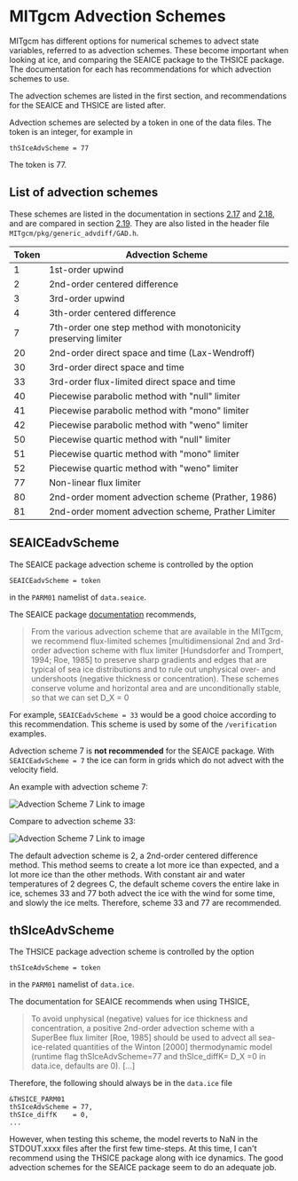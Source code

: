# MITgcm Advection Schemes
MITgcm has different options for numerical schemes to advect state variables, referred to as advection schemes. These become important when looking at ice, and comparing the SEAICE package to the THSICE package. The documentation for each has recommendations for which advection schemes to use.

The advection schemes are listed in the first section, and recommendations for the SEAICE and THSICE are listed after.

Advection schemes are selected by a token in one of the data files. The token is an integer, for example in

    thSIceAdvScheme = 77
The token is 77.
## List of advection schemes
These schemes are listed in the documentation in sections [2.17](https://mitgcm.readthedocs.io/en/latest/algorithm/algorithm.html#linear-advection-schemes) and [2.18](https://mitgcm.readthedocs.io/en/latest/algorithm/algorithm.html#non-linear-advection-schemes), and are compared in section [2.19](https://mitgcm.readthedocs.io/en/latest/algorithm/algorithm.html#comparison-of-advection-schemes). They are also listed in the header file `MITgcm/pkg/generic_advdiff/GAD.h`.

Token | Advection Scheme
----- | -----------------------
  1   | 1st-order upwind
  2   | 2nd-order centered difference
  3   | 3rd-order upwind
  4   | 3th-order centered difference
  7   | 7th-order one step method with monotonicity preserving limiter
  20  | 2nd-order direct space and time (Lax-Wendroff)
  30  | 3rd-order direct space and time
  33  | 3rd-order flux-limited direct space and time
  40  | Piecewise parabolic method with "null" limiter
  41  | Piecewise parabolic method with "mono" limiter
  42  | Piecewise parabolic method with "weno" limiter
  50  | Piecewise quartic method with "null" limiter
  51  | Piecewise quartic method with "mono" limiter
  52  | Piecewise quartic method with "weno" limiter
  77  | Non-linear flux limiter
  80  | 2nd-order moment advection scheme (Prather, 1986)
  81  | 2nd-order moment advection scheme, Prather Limiter

## SEAICEadvScheme
The SEAICE package advection scheme is controlled by the option

    SEAICEadvScheme = token

in the `PARM01` namelist of `data.seaice`.

The SEAICE package [documentation](http://mitgcm.org/public/r2_manual/latest/online_documents/node254.html) recommends,

> From the various advection scheme that are available in the MITgcm, we recommend flux-limited schemes [multidimensional 2nd and 3rd-order advection scheme with flux limiter [Hundsdorfer and Trompert, 1994; Roe, 1985] to preserve sharp gradients and edges that are typical of sea ice distributions and to rule out unphysical over- and undershoots (negative thickness or concentration). These schemes conserve volume and horizontal area and are unconditionally stable, so that we can set D_X = 0

For example, `SEAICEadvScheme = 33` would be a good choice according to this recommendation. This scheme is used by some of the `/verification` examples.

Advection scheme 7 is **not recommended** for the SEAICE package. With `SEAICEadvScheme = 7` the ice can form in grids which do not advect with the velocity field.

An example with advection scheme 7:

![Advection Scheme 7 [Link to image](https://github.com/timghill/gfg/blob/master/data/ice_gridding.png)](https://github.com/timghill/gfg/blob/master/data/ice_gridding.png)

Compare to advection scheme 33:

![Advection Scheme 7 [Link to image]((https://github.com/timghill/gfg/blob/master/data/ice_smooth.png))](https://github.com/timghill/gfg/blob/master/data/ice_smooth.png)

The default advection scheme is 2, a 2nd-order centered difference method. This method seems to create a lot more ice than expected, and a lot more ice than the other methods. With constant air and water temperatures of 2 degrees C, the default scheme covers the entire lake in ice, schemes 33 and 77 both advect the ice with the wind for some time, and slowly the ice melts. Therefore, scheme 33 and 77 are recommended.

## thSIceAdvScheme
The THSICE package advection scheme is controlled by the option

    thSIceAdvScheme = token

in the `PARM01` namelist of `data.ice`.

The documentation for SEAICE recommends when using THSICE,
> To avoid unphysical (negative) values for ice thickness and concentration, a positive 2nd-order advection scheme with a SuperBee flux limiter [Roe, 1985] should be used to advect all sea-ice-related quantities of the Winton [2000] thermodynamic model (runtime flag thSIceAdvScheme=77 and thSIce_diffK= D_X =0 in data.ice, defaults are 0). [...]

Therefore, the following should always be in the `data.ice` file

    &THSICE_PARM01
    thSIceAdvScheme = 77,
    thSIce_diffK    = 0,
    ...

However, when testing this scheme, the model reverts to NaN in the STDOUT.xxxx files after the first few time-steps. At this time, I can't recommend using the THSICE package along with ice dynamics. The good advection schemes for the SEAICE package seem to do an adequate job.
